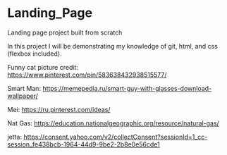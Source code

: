 # Landing_Page
Landing page project built from scratch

In this project I will be demonstrating my knowledge of git, html, and css (flexbox included).

Funny cat picture credit: https://www.pinterest.com/pin/583638432938515577/

Smart Man: https://memepedia.ru/smart-guy-with-glasses-download-wallpaper/

Mei: https://ru.pinterest.com/ideas/

Nat Gas: https://education.nationalgeographic.org/resource/natural-gas/

jetta: https://consent.yahoo.com/v2/collectConsent?sessionId=1_cc-session_fe438bcb-1964-44d9-9be2-2b8e0e56cde1








